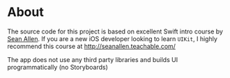 # About

The source code for this project is based on excellent Swift intro course by [Sean Allen](https://github.com/SAllen0400). If you are a new iOS developer looking to learn `UIKit`, I highly recommend this course at http://seanallen.teachable.com/

The app does not use any third party libraries and builds UI programmatically (no Storyboards)
